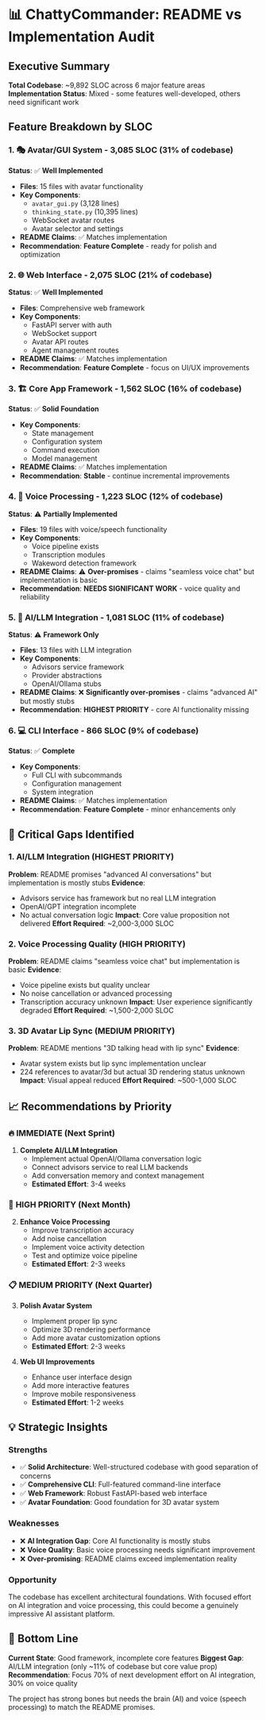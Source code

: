 # 📊 ChattyCommander: README vs Implementation Audit

## Executive Summary

**Total Codebase**: ~9,892 SLOC across 6 major feature areas
**Implementation Status**: Mixed - some features well-developed, others need significant work

## Feature Breakdown by SLOC

### 1. 🎭 **Avatar/GUI System** - 3,085 SLOC (31% of codebase)

**Status**: ✅ **Well Implemented**

- **Files**: 15 files with avatar functionality
- **Key Components**:
  - `avatar_gui.py` (3,128 lines)
  - `thinking_state.py` (10,395 lines)
  - WebSocket avatar routes
  - Avatar selector and settings
- **README Claims**: ✅ Matches implementation
- **Recommendation**: **Feature Complete** - ready for polish and optimization

### 2. 🌐 **Web Interface** - 2,075 SLOC (21% of codebase)

**Status**: ✅ **Well Implemented**

- **Files**: Comprehensive web framework
- **Key Components**:
  - FastAPI server with auth
  - WebSocket support
  - Avatar API routes
  - Agent management routes
- **README Claims**: ✅ Matches implementation
- **Recommendation**: **Feature Complete** - focus on UI/UX improvements

### 3. 🏗️ **Core App Framework** - 1,562 SLOC (16% of codebase)

**Status**: ✅ **Solid Foundation**

- **Key Components**:
  - State management
  - Configuration system
  - Command execution
  - Model management
- **README Claims**: ✅ Matches implementation
- **Recommendation**: **Stable** - continue incremental improvements

### 4. 🎤 **Voice Processing** - 1,223 SLOC (12% of codebase)

**Status**: ⚠️ **Partially Implemented**

- **Files**: 19 files with voice/speech functionality
- **Key Components**:
  - Voice pipeline exists
  - Transcription modules
  - Wakeword detection framework
- **README Claims**: ⚠️ **Over-promises** - claims "seamless voice chat" but implementation is basic
- **Recommendation**: **NEEDS SIGNIFICANT WORK** - voice quality and reliability

### 5. 🤖 **AI/LLM Integration** - 1,081 SLOC (11% of codebase)

**Status**: ⚠️ **Framework Only**

- **Files**: 13 files with LLM integration
- **Key Components**:
  - Advisors service framework
  - Provider abstractions
  - OpenAI/Ollama stubs
- **README Claims**: ❌ **Significantly over-promises** - claims "advanced AI" but mostly stubs
- **Recommendation**: **HIGHEST PRIORITY** - core AI functionality missing

### 6. 💻 **CLI Interface** - 866 SLOC (9% of codebase)

**Status**: ✅ **Complete**

- **Key Components**:
  - Full CLI with subcommands
  - Configuration management
  - System integration
- **README Claims**: ✅ Matches implementation
- **Recommendation**: **Feature Complete** - minor enhancements only

## 🚨 Critical Gaps Identified

### 1. **AI/LLM Integration** (HIGHEST PRIORITY)

**Problem**: README promises "advanced AI conversations" but implementation is mostly stubs
**Evidence**:

- Advisors service has framework but no real LLM integration
- OpenAI/GPT integration incomplete
- No actual conversation logic
  **Impact**: Core value proposition not delivered
  **Effort Required**: ~2,000-3,000 SLOC

### 2. **Voice Processing Quality** (HIGH PRIORITY)

**Problem**: README claims "seamless voice chat" but implementation is basic
**Evidence**:

- Voice pipeline exists but quality unclear
- No noise cancellation or advanced processing
- Transcription accuracy unknown
  **Impact**: User experience significantly degraded
  **Effort Required**: ~1,500-2,000 SLOC

### 3. **3D Avatar Lip Sync** (MEDIUM PRIORITY)

**Problem**: README mentions "3D talking head with lip sync"
**Evidence**:

- Avatar system exists but lip sync implementation unclear
- 224 references to avatar/3d but actual 3D rendering status unknown
  **Impact**: Visual appeal reduced
  **Effort Required**: ~500-1,000 SLOC

## 📈 Recommendations by Priority

### 🔥 **IMMEDIATE (Next Sprint)**

1. **Complete AI/LLM Integration**
   - Implement actual OpenAI/Ollama conversation logic
   - Connect advisors service to real LLM backends
   - Add conversation memory and context management
   - **Estimated Effort**: 3-4 weeks

### 🎯 **HIGH PRIORITY (Next Month)**

2. **Enhance Voice Processing**
   - Improve transcription accuracy
   - Add noise cancellation
   - Implement voice activity detection
   - Test and optimize voice pipeline
   - **Estimated Effort**: 2-3 weeks

### 📋 **MEDIUM PRIORITY (Next Quarter)**

3. **Polish Avatar System**
   - Implement proper lip sync
   - Optimize 3D rendering performance
   - Add more avatar customization options
   - **Estimated Effort**: 2-3 weeks

4. **Web UI Improvements**
   - Enhance user interface design
   - Add more interactive features
   - Improve mobile responsiveness
   - **Estimated Effort**: 1-2 weeks

## 💡 Strategic Insights

### **Strengths**

- ✅ **Solid Architecture**: Well-structured codebase with good separation of concerns
- ✅ **Comprehensive CLI**: Full-featured command-line interface
- ✅ **Web Framework**: Robust FastAPI-based web interface
- ✅ **Avatar Foundation**: Good foundation for 3D avatar system

### **Weaknesses**

- ❌ **AI Integration Gap**: Core AI functionality is mostly stubs
- ❌ **Voice Quality**: Basic voice processing needs significant improvement
- ❌ **Over-promising**: README claims exceed implementation reality

### **Opportunity**

The codebase has excellent architectural foundations. With focused effort on AI integration and voice processing, this could become a genuinely impressive AI assistant platform.

## 🎯 **Bottom Line**

**Current State**: Good framework, incomplete core features
**Biggest Gap**: AI/LLM integration (only ~11% of codebase but core value prop)
**Recommendation**: Focus 70% of next development effort on AI integration, 30% on voice quality

The project has strong bones but needs the brain (AI) and voice (speech processing) to match the README promises.
